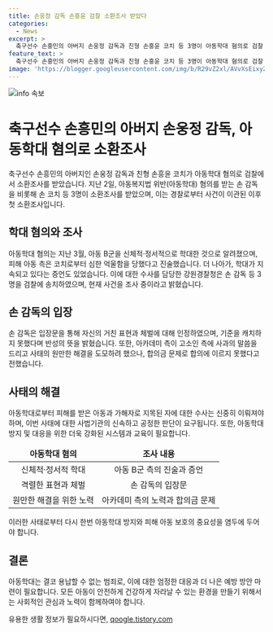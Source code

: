 ```yaml
---
title: 손웅정 감독 손흥윤 검찰 소환조사 받았다
categories:
  - News
excerpt: >
  축구선수 손흥민의 아버지 손웅정 감독과 친형 손흥윤 코치 등 3명이 아동학대 혐의로 검찰 소환조사를 받았다. 손 감독 등은 지난 3월 아동을 신체적·정서적으로 학대한 혐의를 받고 있다. 이에 대해 손 감독은 거친 표현과 체벌을 인정하고, 시대와 법의 기준을 캐치하지 못했다고 반성했다. 하지만 고소인 측이 수억원의 합의금을 요구한 데 대해 아카데미가 도저히 수용할 수 없어 합의에 이르지 못했다고 밝혔다. 
feature_text: >
  축구선수 손흥민의 아버지 손웅정 감독과 친형 손흥윤 코치 등 3명이 아동학대 혐의로 검찰 소환조사를 받았다. 손 감독 등은 지난 3월 아동을 신체적·정서적으로 학대한 혐의를 받고 있다. 이에 대해 손 감독은 거친 표현과 체벌을 인정하고, 시대와 법의 기준을 캐치하지 못했다고 반성했다. 하지만 고소인 측이 수억원의 합의금을 요구한 데 대해 아카데미가 도저히 수용할 수 없어 합의에 이르지 못했다고 밝혔다. 
image: 'https://blogger.googleusercontent.com/img/b/R29vZ2xl/AVvXsEixyZcFfHzMRdzZMjFBmAUKJYCLCGyLL1o632UiGVXcaFdKo_bkvkuCioo0uUKlGfBVcT3P84aROyZIXSBEx3Aw5nCQ3pTgDom1WDC4m8eifvWiAmWEEVb4x6G_l8C0QH225ldMjyaFvpxGEBGNO37VmDTDMHGhJPq73UglMfDca1-0aw/s1600/blogspot.png'
---
```


<p><img src="https://blogger.googleusercontent.com/img/b/R29vZ2xl/AVvXsEixyZcFfHzMRdzZMjFBmAUKJYCLCGyLL1o632UiGVXcaFdKo_bkvkuCioo0uUKlGfBVcT3P84aROyZIXSBEx3Aw5nCQ3pTgDom1WDC4m8eifvWiAmWEEVb4x6G_l8C0QH225ldMjyaFvpxGEBGNO37VmDTDMHGhJPq73UglMfDca1-0aw/s1600/blogspot.png" alt="info 속보" /></p>

<h1>축구선수 손흥민의 아버지 손웅정 감독, 아동학대 혐의로 소환조사</h1>

<p data-ke-size="size16">축구선수 손흥민의 아버지인 손웅정 감독과 친형 손흥윤 코치가 아동학대 혐의로 검찰에서 소환조사를 받았습니다. 지난 2일, 아동복지법 위반(아동학대) 혐의를 받는 손 감독을 비롯해 손 코치 등 3명이 소환조사를 받았으며, 이는 경찰로부터 사건이 이관된 이후 첫 소환조사입니다.</p>

<h2 data-ke-size="size26">학대 혐의와 조사</h2>

<p data-ke-size="size16">아동학대 혐의는 지난 3월, 아동 B군을 신체적·정서적으로 학대한 것으로 알려졌으며, 피해 아동 측은 코치로부터 심한 억울함을 당했다고 진술했습니다. 더 나아가, 학대가 지속되고 있다는 증언도 있었습니다. 이에 대한 수사를 담당한 강원경찰청은 손 감독 등 3명을 검찰에 송치하였으며, 현재 사건을 조사 중이라고 밝혔습니다.</p>

<h2 data-ke-size="size26">손 감독의 입장</h2>

<p data-ke-size="size16">손 감독은 입장문을 통해 자신의 거친 표현과 체벌에 대해 인정하였으며, 기준을 캐치하지 못했다며 반성의 뜻을 밝혔습니다. 또한, 아카데미 측이 고소인 측에 사과의 말씀을 드리고 사태의 원만한 해결을 도모하려 했으나, 합의금 문제로 합의에 이르지 못했다고 전했습니다.</p>

<h2 data-ke-size="size26">사태의 해결</h2>

<p data-ke-size="size16">아동학대로부터 피해를 받은 아동과 가해자로 지목된 자에 대한 수사는 신중히 이뤄져야 하며, 이번 사태에 대한 사법기관의 신속하고 공정한 판단이 요구됩니다. 또한, 아동학대 방지 및 대응을 위한 더욱 강화된 시스템과 교육이 필요합니다.</p>

<table>
<thead>
<tr>
<td style="text-align: center; height: 17px;"><b>아동학대 혐의</b></td>
<td style="text-align: center; height: 17px;"><b>조사 내용</b></td>
</tr>
</thead>
<tbody>
<tr>
<td style="text-align: center; height: 17px;">신체적·정서적 학대</td>
<td style="text-align: center; height: 17px;">아동 B군 측의 진술과 증언</td>
</tr>
<tr>
<td style="text-align: center; height: 17px;">격렬한 표현과 체벌</td>
<td style="text-align: center; height: 17px;">손 감독의 입장문</td>
</tr>
<tr>
<td style="text-align: center; height: 17px;">원만한 해결을 위한 노력</td>
<td style="text-align: center; height: 17px;">아카데미 측의 노력과 합의금 문제</td>
</tr>
</tbody>
</table>

<p data-ke-size="size16">이러한 사태로부터 다시 한번 아동학대 방지와 피해 아동 보호의 중요성을 염두에 두어야 합니다.</p>

<h2 data-ke-size="size26">결론</h2>

<p data-ke-size="size16">아동학대는 결코 용납할 수 없는 범죄로, 이에 대한 엄정한 대응과 더 나은 예방 방안 마련이 필요합니다. 모든 아동이 안전하게 건강하게 자라날 수 있는 환경을 만들기 위해서는 사회적인 관심과 노력이 함께하여야 합니다.</p>
유용한 생활 정보가 필요하시다면, <a href="https://qoogle.tistory.com" rel="dofollow">qoogle.tistory.com</a>


